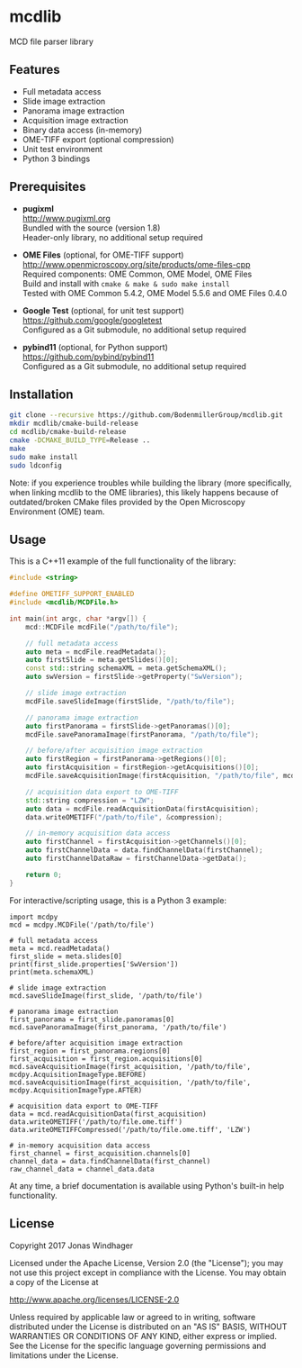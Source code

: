 # mcdlib

MCD file parser library

## Features
* Full metadata access
* Slide image extraction
* Panorama image extraction
* Acquisition image extraction
* Binary data access (in-memory)
* OME-TIFF export (optional compression)
* Unit test environment
* Python 3 bindings

## Prerequisites

* **pugixml** <br />
http://www.pugixml.org <br />
Bundled with the source (version 1.8) <br />
Header-only library, no additional setup required

* **OME Files** (optional, for OME-TIFF support) <br />
http://www.openmicroscopy.org/site/products/ome-files-cpp <br />
Required components: OME Common, OME Model, OME Files <br />
Build and install with ``cmake & make & sudo make install`` <br />
Tested with OME Common 5.4.2, OME Model 5.5.6 and OME Files 0.4.0

* **Google Test** (optional, for unit test support) <br />
https://github.com/google/googletest <br />
Configured as a Git submodule, no additional setup required

* **pybind11** (optional, for Python support) <br />
https://github.com/pybind/pybind11 <br />
Configured as a Git submodule, no additional setup required

## Installation

```bash
git clone --recursive https://github.com/BodenmillerGroup/mcdlib.git
mkdir mcdlib/cmake-build-release
cd mcdlib/cmake-build-release
cmake -DCMAKE_BUILD_TYPE=Release ..
make
sudo make install
sudo ldconfig
```

Note: if you experience troubles while building the library (more specifically, when linking mcdlib to the OME libraries), this likely happens because of outdated/broken CMake files provided by the Open Microscopy Environment (OME) team.

## Usage

This is a C++11 example of the full functionality of the library:

```C++
#include <string>

#define OMETIFF_SUPPORT_ENABLED
#include <mcdlib/MCDFile.h>

int main(int argc, char *argv[]) {
    mcd::MCDFile mcdFile("/path/to/file");

    // full metadata access
    auto meta = mcdFile.readMetadata();
    auto firstSlide = meta.getSlides()[0];
    const std::string schemaXML = meta.getSchemaXML();
    auto swVersion = firstSlide->getProperty("SwVersion");

    // slide image extraction
    mcdFile.saveSlideImage(firstSlide, "/path/to/file");

    // panorama image extraction
    auto firstPanorama = firstSlide->getPanoramas()[0];
    mcdFile.savePanoramaImage(firstPanorama, "/path/to/file");

    // before/after acquisition image extraction
    auto firstRegion = firstPanorama->getRegions()[0];
    auto firstAcquisition = firstRegion->getAcquisitions()[0];
    mcdFile.saveAcquisitionImage(firstAcquisition, "/path/to/file", mcd::MCDFile::AcquisitionImageType::BEFORE);

    // acquisition data export to OME-TIFF
    std::string compression = "LZW";
    auto data = mcdFile.readAcquisitionData(firstAcquisition);
    data.writeOMETIFF("/path/to/file", &compression);

    // in-memory acquisition data access
    auto firstChannel = firstAcquisition->getChannels()[0];
    auto firstChannelData = data.findChannelData(firstChannel);
    auto firstChannelDataRaw = firstChannelData->getData();

    return 0;
}
```

For interactive/scripting usage, this is a Python 3 example:

```python3
import mcdpy
mcd = mcdpy.MCDFile('/path/to/file')

# full metadata access
meta = mcd.readMetadata()
first_slide = meta.slides[0]
print(first_slide.properties['SwVersion'])
print(meta.schemaXML)

# slide image extraction
mcd.saveSlideImage(first_slide, '/path/to/file')

# panorama image extraction
first_panorama = first_slide.panoramas[0]
mcd.savePanoramaImage(first_panorama, '/path/to/file')

# before/after acquisition image extraction
first_region = first_panorama.regions[0]
first_acquisition = first_region.acquisitions[0]
mcd.saveAcquisitionImage(first_acquisition, '/path/to/file', mcdpy.AcquisitionImageType.BEFORE)
mcd.saveAcquisitionImage(first_acquisition, '/path/to/file', mcdpy.AcquisitionImageType.AFTER)

# acquisition data export to OME-TIFF
data = mcd.readAcquisitionData(first_acquisition)
data.writeOMETIFF('/path/to/file.ome.tiff')
data.writeOMETIFFCompressed('/path/to/file.ome.tiff', 'LZW')

# in-memory acquisition data access
first_channel = first_acquisition.channels[0]
channel_data = data.findChannelData(first_channel)
raw_channel_data = channel_data.data
```

At any time, a brief documentation is available using Python's built-in help functionality.

## License

Copyright 2017 Jonas Windhager

Licensed under the Apache License, Version 2.0 (the "License");
you may not use this project except in compliance with the License.
You may obtain a copy of the License at

http://www.apache.org/licenses/LICENSE-2.0

Unless required by applicable law or agreed to in writing, software
distributed under the License is distributed on an "AS IS" BASIS,
WITHOUT WARRANTIES OR CONDITIONS OF ANY KIND, either express or implied.
See the License for the specific language governing permissions and
limitations under the License.

